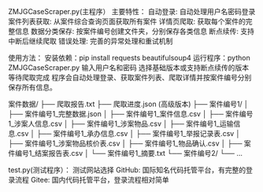 ZMJGCaseScraper.py(主程序）
主要特性：
自动登录: 自动处理用户名密码登录
案件列表获取: 从案件综合查询页面获取所有案件
详情页爬取: 获取每个案件的完整信息
数据分类保存: 按案件编号创建文件夹，分别保存各类信息
断点续传: 支持中断后继续爬取
错误处理: 完善的异常处理和重试机制

使用方法：
安装依赖：pip install requests beautifulsoup4
运行程序：python ZMJGCaseScraper.py
输入用户名和密码
选择基础版本或支持断点续传的版本
等待爬取完成
程序会自动处理登录、获取案件列表、爬取详情并按案件编号分别保存所有信息。

案件数据/
├── 爬取报告.txt
├── 爬取进度.json (高级版本)
├── 案件编号1/
│   ├── 案件编号1_完整数据.json
│   ├── 案件编号1_案件信息.csv
│   ├── 案件编号1_涉案人信息.csv
│   ├── 案件编号1_涉案物品.csv
│   ├── 案件编号1_运输信息.csv
│   ├── 案件编号1_承办信息.csv
│   ├── 案件编号1_举报记录表.csv
│   ├── 案件编号1_涉案物品核价表.csv
│   ├── 案件编号1_物品确认.csv
│   ├── 案件编号1_结案报告表.csv
│   └── 案件编号1_摘要.txt
└── 案件编号2/
    └── ...

test.py(测试程序）：
测试网站选择
GitHub: 国际知名代码托管平台，有完整的登录流程
Gitee: 国内代码托管平台，登录流程相对简单
